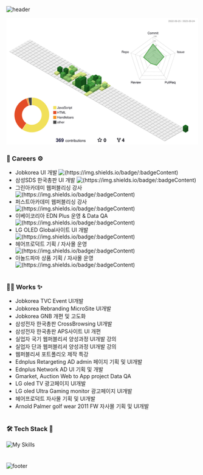 ![header](https://capsule-render.vercel.app/api?type=waving&color=0:ec99b4,100:9ad7ec&height=200&section=header&text=박정아&desc=UI%20Developer%20and%20Teacher&fontSize=32&animation=twinkling&fontColor=ffffff&fontAlign=88&fontAlignY=35&descAlign=80&descAlignY=50)


<p align="center">
	<picture>
	  <source media="(prefers-color-scheme: dark)"  srcset="https://raw.githubusercontent.com/annie309409/annie309409/output-3d-contrib/night.svg" />
	  <source media="(prefers-color-scheme: light)" srcset="https://raw.githubusercontent.com/annie309409/annie309409/output-3d-contrib/day.svg" />
	  <img alt="github profile contributions chart" src="https://raw.githubusercontent.com/annie309409/annie309409/output-3d-contrib/day.svg" />
	</picture>
</p>



### 💼 Careers ⚙
- Jobkorea UI 개발 ![(https://img.shields.io/badge/:badgeContent)](https://img.shields.io/badge/Cureent-9ad7ec)<br>
- 삼성SDS 한국총판 UI 개발 ![(https://img.shields.io/badge/:badgeContent)](https://img.shields.io/badge/Past-cccccc) <br>
- 그린아카데미 웹퍼블리싱 강사 ![(https://img.shields.io/badge/:badgeContent)](https://img.shields.io/badge/Past-cccccc) <br>
- 퍼스트아카데미 웹퍼블리싱 강사 ![(https://img.shields.io/badge/:badgeContent)](https://img.shields.io/badge/Past-cccccc) <br>
- 이베이코리아 EDN Plus 운영 & Data QA ![(https://img.shields.io/badge/:badgeContent)](https://img.shields.io/badge/Past-cccccc) <br>
- LG OLED Global사이트 UI 개발 ![(https://img.shields.io/badge/:badgeContent)](https://img.shields.io/badge/Past-cccccc) <br>
- 헤어프로덕트 기획 / 자사몰 운영 ![(https://img.shields.io/badge/:badgeContent)](https://img.shields.io/badge/Past-cccccc) <br>
- 아놀드파마 상품 기획 / 자사몰 운영 ![(https://img.shields.io/badge/:badgeContent)](https://img.shields.io/badge/Past-cccccc) <br>

# 

### 🐱‍🏍 Works ✨
- Jobkorea TVC Event UI개발<br>
- Jobkorea Rebranding MicroSite UI개발<br>
- Jobkorea GNB 개편 및 고도화<br>
- 삼성전자 한국총판 CrossBrowsing UI개발<br>
- 삼성전자 한국총판 APS사이트 UI 개편<br>
- 실업자 국기 웹퍼블리셔 양성과정 UI개발 강의<br>
- 실업자 단과 웹퍼블리셔 양성과정 UI개발 강의<br>
- 웹퍼블리셔 포트폴리오 제작 특강<br>
- Ednplus Retargeting AD admin 페이지 기획 및 UI개발<br>
- Ednplus Network AD UI 기획 및 개발<br>
- Gmarket, Auction Web to App project Data QA<br>
- LG oled TV 광고페이지 UI개발 <br>
- LG oled Ultra Gaming monitor 광고페이지 UI개발 <br>
- 헤어프로덕트 자사몰 기획 및 UI개발 <br>
- Arnold Palmer golf wear 2011 FW 자사몰 기획 및 UI개발 <br>
  
  
# 
### 🛠 Tech Stack 🔨
![My Skills](https://skillicons.dev/icons?i=js,html,css,scss,threejs,vue,react,webpack,nodejs,aws,figma)

<!--
![JavaScript](https://img.shields.io/badge/JavaScript-F7DF1E.svg?&style=for-the-badge&logo=JavaScript&logoColor=white)
![HTML5](https://img.shields.io/badge/HTML5-E34F26.svg?&style=for-the-badge&logo=HTML5&logoColor=white)
![CSS3](https://img.shields.io/badge/CSS3-1572B6.svg?&style=for-the-badge&logo=CSS3&logoColor=white) 
![threejs](https://img.shields.io/badge/threejs-000000.svg?&style=for-the-badge&logo=threedotjs&logoColor=white)
![sass](https://img.shields.io/badge/sass-CC6699.svg?&style=for-the-badge&logo=sass&logoColor=white) <br>
![vue](https://img.shields.io/badge/vue-4FC08D.svg?&style=for-the-badge&logo=vuedotjs&logoColor=white)
![react](https://img.shields.io/badge/react-61DAFB.svg?&style=for-the-badge&logo=react&logoColor=white)
![webpack](https://img.shields.io/badge/webpack-8DD6F9.svg?&style=for-the-badge&logo=webpack&logoColor=white)
![nodejs](https://img.shields.io/badge/nodejs-339933.svg?&style=for-the-badge&logo=nodedotjs&logoColor=white)
![amazonaws](https://img.shields.io/badge/amazonaws-232F3E.svg?&style=for-the-badge&logo=amazonaws&logoColor=white) -->

#

![footer](https://capsule-render.vercel.app/api?type=waving&color=0:ec99b4,100:9ad7ec&height=180&section=footer)

